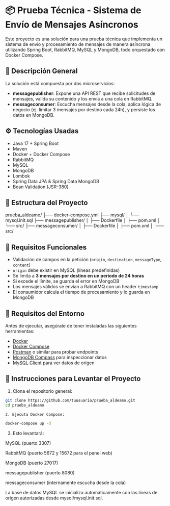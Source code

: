 # 📦 Prueba Técnica - Sistema de Envío de Mensajes Asíncronos

Este proyecto es una solución para una prueba técnica que implementa un sistema de envío y procesamiento de mensajes de manera asíncrona utilizando Spring Boot, RabbitMQ, MySQL y MongoDB, todo orquestado con Docker Compose.

## 📘 Descripción General

La solución está compuesta por dos microservicios:

- **messagepublisher**: Expone una API REST que recibe solicitudes de mensajes, valida su contenido y los envía a una cola en RabbitMQ.
- **messageconsumer**: Escucha mensajes desde la cola, aplica lógica de negocio (ej. limitar 3 mensajes por destino cada 24h), y persiste los datos en MongoDB.

## ⚙️ Tecnologías Usadas

- Java 17 + Spring Boot
- Maven
- Docker + Docker Compose
- RabbitMQ
- MySQL
- MongoDB
- Lombok
- Spring Data JPA & Spring Data MongoDB
- Bean Validation (JSR-380)

## 📁 Estructura del Proyecto

prueba_aldeamo/
├── docker-compose.yml
├── mysql/
│ └── mysql.init.sql
├── messagepublisher/
│ ├── Dockerfile
│ ├── pom.xml
│ └── src/
├── messageconsumer/
│ ├── Dockerfile
│ ├── pom.xml
│ └── src/


## 🧪 Requisitos Funcionales

- Validación de campos en la petición (`origin`, `destination`, `messageType`, `content`)
- `origin` debe existir en MySQL (líneas predefinidas)
- Se limita a **3 mensajes por destino en un periodo de 24 horas**
- Si excede el límite, se guarda el error en MongoDB
- Los mensajes válidos se envían a RabbitMQ con un header `timestamp`
- El consumidor calcula el tiempo de procesamiento y lo guarda en MongoDB

## 🧰 Requisitos del Entorno

Antes de ejecutar, asegúrate de tener instaladas las siguientes herramientas:

- [Docker](https://www.docker.com/)
- [Docker Compose](https://docs.docker.com/compose/)
- [Postman](https://www.postman.com/) o similar para probar endpoints
- [MongoDB Compass](https://www.mongodb.com/products/compass) para inspeccionar datos
- [MySQL Client](https://dev.mysql.com/downloads/workbench/) para ver datos de origen

## 🚀 Instrucciones para Levantar el Proyecto

1. Clona el repositorio general:

```bash
git clone https://github.com/tuusuario/prueba_aldeamo.git
cd prueba_aldeamo

2. Ejecuta Docker Compose:

docker-compose up -d
```

3. Esto levantará:

MySQL (puerto 3307)

RabbitMQ (puerto 5672 y 15672 para el panel web)

MongoDB (puerto 27017)

messagepublisher (puerto 8080)

messageconsumer (internamente escucha desde la cola)

La base de datos MySQL se inicializa automáticamente con las líneas de origen autorizadas desde mysql/mysql.init.sql.